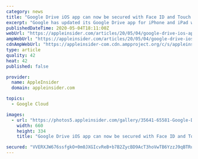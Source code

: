 ```yaml
---
category: news
title: "Google Drive iOS app can now be secured with Face ID and Touch ID"
excerpt: "Google has updated its Google Drive app for iPhone and iPad with a new biometric security option allowing users to protect files stored in the cloud."
publishedDateTime: 2020-05-04T18:11:00Z
webUrl: "https://appleinsider.com/articles/20/05/04/google-drive-ios-app-can-now-be-secured-with-face-id-and-touch-id"
ampWebUrl: "https://appleinsider.com/articles/20/05/04/google-drive-ios-app-can-now-be-secured-with-face-id-and-touch-id/amp/"
cdnAmpWebUrl: "https://appleinsider-com.cdn.ampproject.org/c/s/appleinsider.com/articles/20/05/04/google-drive-ios-app-can-now-be-secured-with-face-id-and-touch-id/amp/"
type: article
quality: 42
heat: 42
published: false

provider:
  name: AppleInsider
  domain: appleinsider.com

topics:
  - Google Cloud

images:
  - url: "https://photos5.appleinsider.com/gallery/35641-65581-Google-Drive-Privacy-l.jpg"
    width: 660
    height: 334
    title: "Google Drive iOS app can now be secured with Face ID and Touch ID"

secured: "VVERXJW676ssfgkO+0m0JXGIcvReB+b7B2ZycBD9AcT3hoVwTB6YzzJ9qBTRuS3FPuHqUkroYai+jMBTFF1TNovnOghNx+uYYD6PtpHThjJ4C96s6UFLVPbpfrS1q+gtU6s5i7rFyPUlo6U517AjwLEhgMCR0BFQ0lW52XjM3ekLgo5LeFGzBt58uDx+SL2rygRKXkphp2LmBLFwW6bzABtW9ljGiDWpwmctEJo59En9AM6YGm2Y0UPPab92vmWP6Qs+W58x0/pAc3ppmazHyUcBqWqGcNmQrtf9MNZesG75dofZbRRXFBfL9Ufqad6L;O2VrCg2/7nBbfkROfEfH6Q=="
---
```


